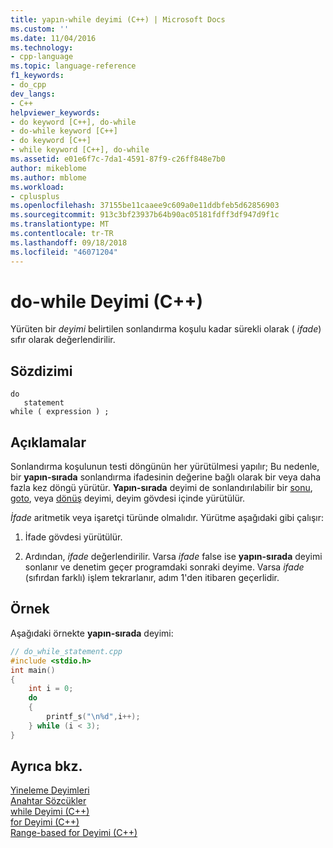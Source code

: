 ```yaml
---
title: yapın-while deyimi (C++) | Microsoft Docs
ms.custom: ''
ms.date: 11/04/2016
ms.technology:
- cpp-language
ms.topic: language-reference
f1_keywords:
- do_cpp
dev_langs:
- C++
helpviewer_keywords:
- do keyword [C++], do-while
- do-while keyword [C++]
- do keyword [C++]
- while keyword [C++], do-while
ms.assetid: e01e6f7c-7da1-4591-87f9-c26ff848e7b0
author: mikeblome
ms.author: mblome
ms.workload:
- cplusplus
ms.openlocfilehash: 37155be11caaee9c609a0e11ddbfeb5d62856903
ms.sourcegitcommit: 913c3bf23937b64b90ac05181fdff3df947d9f1c
ms.translationtype: MT
ms.contentlocale: tr-TR
ms.lasthandoff: 09/18/2018
ms.locfileid: "46071204"
---
```

# <a name="do-while-statement-c"></a>do-while Deyimi (C++)

Yürüten bir *deyimi* belirtilen sonlandırma koşulu kadar sürekli olarak ( *ifade*) sıfır olarak değerlendirilir.

## <a name="syntax"></a>Sözdizimi

```
do
   statement
while ( expression ) ;
```

## <a name="remarks"></a>Açıklamalar

Sonlandırma koşulunun testi döngünün her yürütülmesi yapılır; Bu nedenle, bir **yapın-sırada** sonlandırma ifadesinin değerine bağlı olarak bir veya daha fazla kez döngü yürütür. **Yapın-sırada** deyimi de sonlandırılabilir bir [sonu](../cpp/break-statement-cpp.md), [goto](../cpp/goto-statement-cpp.md), veya [dönüş](../cpp/return-statement-cpp.md) deyimi, deyim gövdesi içinde yürütülür.

*İfade* aritmetik veya işaretçi türünde olmalıdır. Yürütme aşağıdaki gibi çalışır:

1. İfade gövdesi yürütülür.

1. Ardından, *ifade* değerlendirilir. Varsa *ifade* false ise **yapın-sırada** deyimi sonlanır ve denetim geçer programdaki sonraki deyime. Varsa *ifade* (sıfırdan farklı) işlem tekrarlanır, adım 1'den itibaren geçerlidir.

## <a name="example"></a>Örnek

Aşağıdaki örnekte **yapın-sırada** deyimi:

```cpp
// do_while_statement.cpp
#include <stdio.h>
int main()
{
    int i = 0;
    do
    {
        printf_s("\n%d",i++);
    } while (i < 3);
}
```

## <a name="see-also"></a>Ayrıca bkz.

[Yineleme Deyimleri](../cpp/iteration-statements-cpp.md)<br/>
[Anahtar Sözcükler](../cpp/keywords-cpp.md)<br/>
[while Deyimi (C++)](../cpp/while-statement-cpp.md)<br/>
[for Deyimi (C++)](../cpp/for-statement-cpp.md)<br/>
[Range-based for Deyimi (C++)](../cpp/range-based-for-statement-cpp.md)